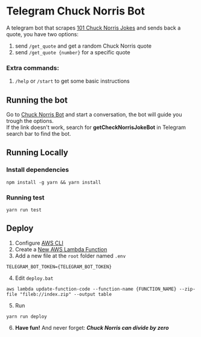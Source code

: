 # Telegram Chuck Norris Bot
A telegram bot that scrapes [101 Chuck Norris Jokes]("https://parade.com/968666/parade/chuck-norris-jokes/") and sends back a quote, you have two options:
1. send `/get_quote` and get a random Chuck Norris quote
2. send `/get_quote {number}` for a specific quote

### Extra commands:
1. `/help` or `/start` to get some basic instructions

## Running the bot
Go to [Chuck Norris Bot](http://t.me/getChuckNorrisJokeBot) and start a conversation, the bot will guide you trough the options.<br>
If the link doesn't work, search for **getCheckNorrisJokeBot** in Telegram search bar to find the bot.

## Running Locally
### Install dependencies
```shell
npm install -g yarn && yarn install
```
 
### Running test
```shell
yarn run test
```

## Deploy
1. Configure [AWS CLI]("https://docs.aws.amazon.com/cli/latest/userguide/cli-chap-configure.html")
2. Create a [New AWS Lambda Function]("https://docs.aws.amazon.com/cli/latest/reference/lambda/create-function.html")
3. Add a new file at the `root` folder named `.env`
```shell
TELEGRAM_BOT_TOKEN={TELEGRAM_BOT_TOKEN}
```
4. Edit `deploy.bat`
```shell
aws lambda update-function-code --function-name {FUNCTION_NAME} --zip-file "fileb://index.zip" --output table
```

5. Run 
```shell
yarn run deploy
```

6. **Have fun!**
And never forget: ***Chuck Norris can divide by zero***
